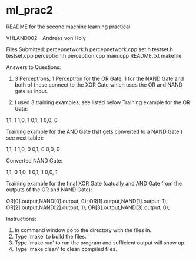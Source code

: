 # ml_prac2

README for the second machine learning practical

VHLAND002 - Andreas von Holy

Files Submitted:
percepnetwork.h
percepnetwork.cpp
set.h
testset.h
testset.cpp
perceptron.h
perceptron.cpp
main.cpp
README.txt
makefile



Answers to Questions:

1) 3 Perceptrons, 1 Perceptron for the OR Gate, 1 for the NAND Gate and both of these connect to the XOR Gate which uses the OR and NAND gate as input.

2) I used 3 training examples, see listed below
Training example for the OR Gate:

1,1, 1
1,0, 1
0,1, 1
0,0, 0



Training example for the AND Gate that gets converted to a NAND Gate ( see next table):

1,1, 1
1,0, 0
0,1, 0
0,0, 0

Converted NAND Gate:


1,1, 0
1,0, 1
0,1, 1
0,0, 1


Training example for the final XOR Gate  (catually and AND Gate from the outputs of the OR and NAND Gate):

OR[0].output,NAND[0].output, 0);
OR[1].output,NAND[1].output, 1);
OR[2].output,NAND[2].output, 1);
OR[3].output,NAND[3].output, 0);




Instructions:

1. In command window go to the directory with the files in.
2. Type 'make' to build the files.
3. Type 'make run' to run the program and sufficient output will show up.
4. Type 'make clean' to clean compiled files.
